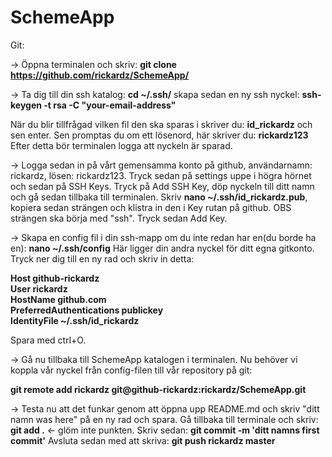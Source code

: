SchemeApp
=========

Git:


&rarr; Öppna terminalen och skriv: <b>git clone https://github.com/rickardz/SchemeApp/</b>

&rarr; Ta dig till din ssh katalog: <b>cd ~/.ssh/</b> skapa sedan en ny ssh nyckel: <b>ssh-keygen -t rsa -C "your-email-address"</b>

När du blir tillfrågad vilken fil den ska sparas i skriver du: <b>id_rickardz</b> och sen enter. 
Sen promptas du om ett lösenord, här skriver du: <b>rickardz123</b>
Efter detta bör terminalen logga att nyckeln är sparad.

&rarr; Logga sedan in på vårt gemensamma konto på github, användarnamn: rickardz, lösen: rickardz123.
   Tryck sedan på settings uppe i högra hörnet och sedan på SSH Keys. Tryck på Add SSH Key, döp nyckeln till
   ditt namn och gå sedan tillbaka till terminalen. Skriv <b>nano ~/.ssh/id_rickardz.pub</b>, kopiera sedan
   strängen och klistra in den i Key rutan på github. OBS strängen ska börja med "ssh". Tryck sedan Add Key.

&rarr; Skapa en config fil i din ssh-mapp om du inte redan har en(du borde ha en): <b>nano ~/.ssh/config</b> 
   Här ligger din andra nyckel för ditt egna gitkonto. Tryck ner dig till en ny rad och skriv in detta:

<b>      Host github-rickardz<br>
	       User rickardz<br>
	       HostName github.com<br>
	       PreferredAuthentications publickey<br>
	       IdentityFile ~/.ssh/id_rickardz</b>
	       
Spara med ctrl+O.

&rarr; Gå nu tillbaka till SchemeApp katalogen i terminalen. Nu behöver vi koppla vår nyckel från config-filen till
   vår repository på git: 
   
   <b>git remote add rickardz git@github-rickardz:rickardz/SchemeApp.git</b>

&rarr; Testa nu att det funkar genom att öppna upp README.md och skriv "ditt namn was here" på en ny rad och spara.
   Gå tillbaka till terminale och skriv: <b>git add .</b> &larr; glöm inte punkten. Skriv sedan: <b>git commit -m 'ditt namns first commit'</b>
   Avsluta sedan med att skriva: <b>git push rickardz master</b>
